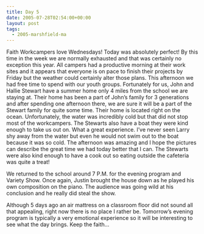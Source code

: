 ```yaml
---
title: Day 5
date: 2005-07-28T02:54:00+00:00
layout: post
tags:
  - 2005-marshfield-ma
---
```

Faith Workcampers love Wednesdays! Today was absolutely perfect! By this time in the week we are normally exhausted and that was certainly no exception this year. All campers had a productive morning at their work sites and it appears that everyone is on pace to finish their projects by Friday but the weather could certainly alter those plans. This afternoon we had free time to spend with our youth groups. Fortunately for us, John and Hallie Stewart have a summer home only 4 miles from the school we are staying at. Their home has been a part of John&#8217;s family for 3 generations and after spending one afternoon there, we are sure it will be a part of the Stewart family for quite some time. Their home is located right on the ocean. Unfortunately, the water was incredibly cold but that did not stop most of the workcampers. The Stewarts also have a boat they were kind enough to take us out on. What a great experience. I&#8217;ve never seen Larry shy away from the water but even he would not swim out to the boat because it was so cold. The afternoon was amazing and I hope the pictures can describe the great time we had today better that I can. The Stewarts were also kind enough to have a cook out so eating outside the cafeteria was quite a treat!

We returned to the school around 7 P.M. for the evening program and Variety Show. Once again, Justin brought the house down as he played his own composition on the piano. The audience was going wild at his conclusion and he really did steal the show.

Although 5 days ago an air mattress on a classroom floor did not sound all that appealing, right now there is no place I rather be. Tomorrow&#8217;s evening program is typically a very emotional experience so it will be interesting to see what the day brings. Keep the faith&#8230;